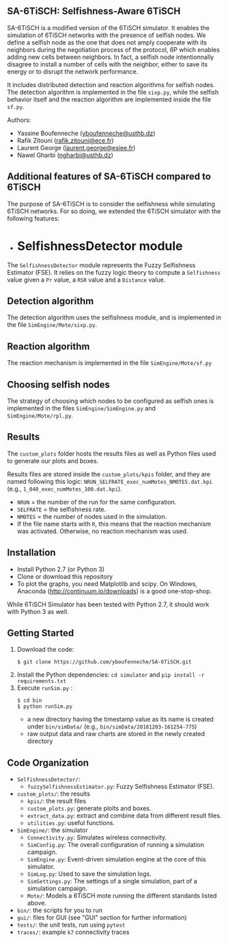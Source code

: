 ## SA-6TiSCH: Selfishness-Aware 6TiSCH

SA-6TiSCH is a modified version of the 6TiSCH simulator. It enables the simulation of 6TiSCH networks with the presence of selfish nodes. We define a selfish node as the one that does not amply cooperate with its neighbors during the negotiation process of the protocol, 6P which enables adding new cells between neighbors. In fact, a selfish node intentionnally disagree to install a number of cells with the neighbor, either to save its energy or to disrupt the network performance.

It includes distributed detection and reaction algorithms for selfish nodes. The detection algorithm is implemented in the file `sixp.py`, while the selfish behavior itself and the reaction algorithm are implemented inside the file `sf.py`.
 
Authors:

* Yassine Boufenneche (yboufenneche@usthb.dz)
* Rafik Zitouni (rafik.zitouni@ece.fr)
* Laurent George (laurent.george@esiee.fr)
* Nawel Gharbi (ngharbi@usthb.dz)

## Additional features of SA-6TiSCH compared to 6TiSCH

The purpose of SA-6TiSCH is to consider the selfishness while simulating 6TiSCH networks. For so doing, we extended the 6TiSCH simulator with the following features:



* # SelfishnessDetector module

The `SelfishnessDetector` module represents the Fuzzy Selfishness Estimator (FSE). It relies on the fuzzy logic theory to compute a `Selfishness` value given a `Pr` value, a `RSR` value and a `Distance` value.

## Detection algorithm

The detection algorithm uses the selfishness module, and is implemented in the file `SimEngine/Mote/sixp.py`.

## Reaction algorithm

The reaction mechanism is implemented in the file `SimEngine/Mote/sf.py`

## Choosing selfish nodes

The strategy of choosing which nodes to be configured as selfish ones is implemented in the files `SimEngine/SimEngine.py` and `SimEngine/Mote/rpl.py`.

## Results

The `custom_plots` folder hosts the results files as well as Python files used to generate our plots and boxes.

Results files are stored inside the `custom_plots/kpis` folder, and they are named following this logic: `NRUN_SELFRATE_exec_numMotes_NMOTES.dat.kpi` (e.g., `1_040_exec_numMotes_100.dat.kpi`).

* `NRUN` = the number of the run for the same configuration.
* `SELFRATE` = the selfishness rate.
* `NMOTES` = the number of nodes used in the simulation.
* If the file name starts with `R`, this means that the reaction mechanism was activated. Otherwise, no reaction mechanism was used.

## Installation

* Install Python 2.7 (or Python 3)
* Clone or download this repository
* To plot the graphs, you need Matplotlib and scipy. On Windows, Anaconda (http://continuum.io/downloads) is a good one-stop-shop.

While 6TiSCH Simulator has been tested with Python 2.7, it should work with Python 3 as well.

## Getting Started

1. Download the code:
   ```
   $ git clone https://github.com/yboufenneche/SA-6TiSCH.git
   ```
1. Install the Python dependencies:
   `cd simulator` and `pip install -r requirements.txt`
1. Execute `runSim.py` :
   ```
   $ cd bin
   $ python runSim.py
   ```
   * a new directory having the timestamp value as its name is created under
     `bin/simData/` (e.g., `bin/simData/20181203-161254-775`)
   * raw output data and raw charts are stored in the newly created directory

## Code Organization

* `SelfishnessDetector/`:
    * `fuzzySelfishnessEstimator.py`: Fuzzy Selfishness Estimator (FSE).
* `custom_plots/`: the results
    * `kpis/`: the result files
    * `custom_plots.py`: generate plolts and boxes.
    * `extract_data.py`: extract and combine data from different result files.
    * `utilities.py`: useful functions.
* `SimEngine/`: the simulator
    * `Connectivity.py`: Simulates wireless connectivity.
    * `SimConfig.py`: The overall configuration of running a simulation campaign.
    * `SimEngine.py`: Event-driven simulation engine at the core of this simulator.
    * `SimLog.py`: Used to save the simulation logs.
    * `SimSettings.py`: The settings of a single simulation, part of a simulation campaign.
    * `Mote/`: Models a 6TiSCH mote running the different standards listed above.
* `bin/`: the scripts for you to run
* `gui/`: files for GUI (see "GUI" section for further information)
* `tests/`: the unit tests, run using `pytest`
* `traces/`: example `k7` connectivity traces
